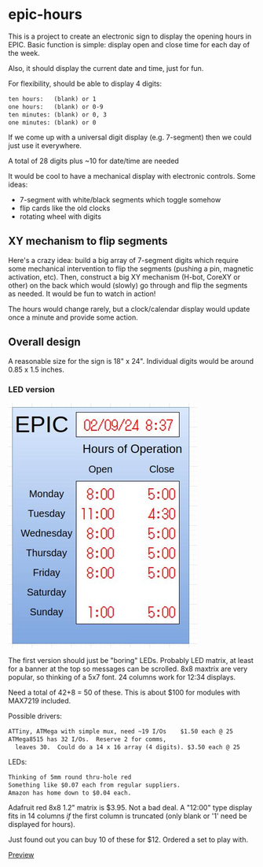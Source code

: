 # epic-hours

This is a project to create an electronic sign to display the opening
hours in EPIC.  Basic function is simple:  display open and close time
for each day of the week.

Also, it should display the current date and time, just for fun.

For flexibility, should be able to display 4 digits:

    ten hours:   (blank) or 1
    one hours:   (blank) or 0-9
    ten minutes: (blank) or 0, 3
    one minutes: (blank) or 0

If we come up with a universal digit display (e.g. 7-segment) then
we could just use it everywhere.

A total of 28 digits plus ~10 for date/time are needed

It would be cool to have a mechanical display with electronic
controls.  Some ideas:

* 7-segment with white/black segments which toggle somehow
* flip cards like the old clocks
* rotating wheel with digits

## XY mechanism to flip segments

Here's a crazy idea:  build a big array of 7-segment digits which
require some mechanical intervention to flip the segments (pushing a
pin, magnetic activation, etc).  Then, construct a big XY mechanism
(H-bot, CoreXY or other) on the back which would (slowly) go through
and flip the segments as needed.  It would be fun to watch in action!

The hours would change rarely, but a clock/calendar display would
update once a minute and provide some action.

## Overall design

A reasonable size for the sign is 18" x 24".  Individual digits would
be around 0.85 x 1.5 inches.

### LED version

![Preview pixture](Sketches/preview.jpg)

The first version should just be "boring" LEDs.  Probably LED matrix,
at least for a banner at the top so messages can be scrolled.
8x8 maxtrix are very popular, so thinking of a 5x7 font.
24 columns work for 12:34 displays.

Need a total of 42+8 = 50 of these.  This is about $100
for modules with MAX7219 included.


	
Possible drivers:

    ATTiny, ATMega with simple mux, need ~19 I/Os    $1.50 each @ 25
    ATMega8515 has 32 I/Os.  Reserve 2 for comms,
  	  leaves 30.  Could do a 14 x 16 array (4 digits). $3.50 each @ 25

LEDs:

    Thinking of 5mm round thru-hole red
    Something like $0.07 each from regular suppliers.
	Amazon has home down to $0.04 each.

Adafruit red 8x8 1.2" matrix is $3.95.  Not a bad deal.
A "12:00" type display fits in 14 columns _if_ the first
column is truncated (only blank or '1' need be displayed for hours).

Just found out you can buy 10 of these for $12.  Ordered a set
to play with.

[Preview](Sketches/amazon_8x8.jpg)
